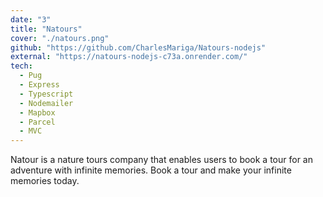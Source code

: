 ```yaml
---
date: "3"
title: "Natours"
cover: "./natours.png"
github: "https://github.com/CharlesMariga/Natours-nodejs"
external: "https://natours-nodejs-c73a.onrender.com/"
tech:
  - Pug
  - Express
  - Typescript
  - Nodemailer
  - Mapbox
  - Parcel
  - MVC
---
```


Natour is a nature tours company that enables users to book a tour for an adventure with infinite memories. Book a tour and make your infinite memories today.
